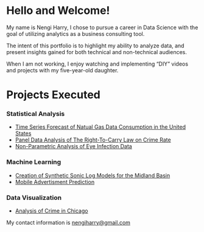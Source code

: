 # Hello and Welcome!

My name is Nengi Harry, I chose to pursue a career in Data Science with the goal of utilizing analytics as a business consulting tool.

The intent of this portfolio is to highlight my ability to analyze data, and present insights gained for both technical and non-technical audiences.

When I am not working, I enjoy watching and implementing “DIY” videos and projects with my five-year-old daughter.


# Projects Executed

### Statistical Analysis
  + [Time Series Forecast of Natual Gas Data Consumption in the United States](https://rpubs.com/Nengi/natural_gas_forecast)
  + [Panel Data Analysis of The Right-To-Carry Law on Crime Rate](https://rpubs.com/Nengi/panelregression)
  + [Non-Parametric Analysis of Eye Infection Data](https://rpubs.com/Nengi/non-parametric)


### Machine Learning
  + [Creation of Synthetic Sonic Log Models for the Midland Basin](https://nengi.github.io/Sonic-Log-Prediction)
  + [Mobile Advertisment Prediction](https://github.com/Nengi/Mobile-Advertisment-Prediction/blob/master/Mobile%20Advertising%20Prediction.pdf)
  
### Data Visualization
  + [Analysis of Crime in Chicago](https://public.tableau.com/views/ChicagoCrimeData_15937064451990/ChicagoCrimeDashboard?:language=en&:display_count=y&publish=yes&:origin=viz_share_link)
  



My contact information is nengiharry@gmail.com






